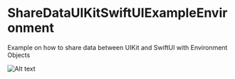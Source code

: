 # ShareDataUIKitSwiftUIExampleEnvironment

Example on how to share data between UIKit and SwiftUI with Environment Objects

![Alt text](/relative/path/to/img.jpg?raw=true "App Screensho")
